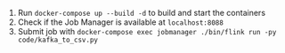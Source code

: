 1. Run `docker-compose up --build -d` to build and start the containers
2. Check if the Job Manager is available at `localhost:8088`
3. Submit job with `docker-compose exec jobmanager ./bin/flink run -py code/kafka_to_csv.py`

